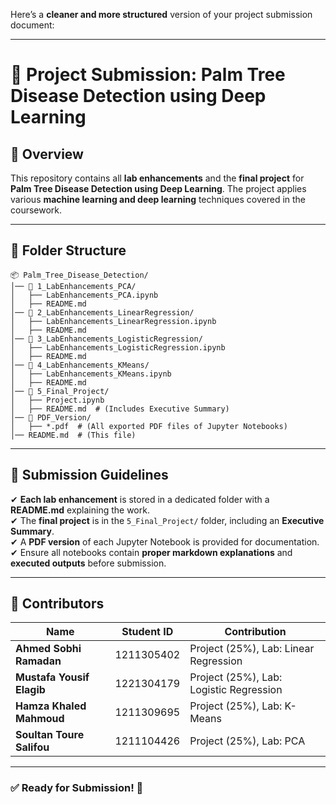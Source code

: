 Here’s a **cleaner and more structured** version of your project submission document:  

---

# **📌 Project Submission: Palm Tree Disease Detection using Deep Learning**  

## **📖 Overview**  
This repository contains all **lab enhancements** and the **final project** for **Palm Tree Disease Detection using Deep Learning**. The project applies various **machine learning and deep learning** techniques covered in the coursework.  

---

## **📂 Folder Structure**  
```
📦 Palm_Tree_Disease_Detection/
│── 📂 1_LabEnhancements_PCA/
│   ├── LabEnhancements_PCA.ipynb
│   ├── README.md
│── 📂 2_LabEnhancements_LinearRegression/
│   ├── LabEnhancements_LinearRegression.ipynb
│   ├── README.md
│── 📂 3_LabEnhancements_LogisticRegression/
│   ├── LabEnhancements_LogisticRegression.ipynb
│   ├── README.md
│── 📂 4_LabEnhancements_KMeans/
│   ├── LabEnhancements_KMeans.ipynb
│   ├── README.md
│── 📂 5_Final_Project/
│   ├── Project.ipynb
│   ├── README.md  # (Includes Executive Summary)
│── 📂 PDF_Version/
│   ├── *.pdf  # (All exported PDF files of Jupyter Notebooks)
│── README.md  # (This file)
```

---

## **📜 Submission Guidelines**  
✔ **Each lab enhancement** is stored in a dedicated folder with a **README.md** explaining the work.  
✔ The **final project** is in the `5_Final_Project/` folder, including an **Executive Summary**.  
✔ A **PDF version** of each Jupyter Notebook is provided for documentation.  
✔ Ensure all notebooks contain **proper markdown explanations** and **executed outputs** before submission.  

---

## **👥 Contributors**  

| Name                      | Student ID     | Contribution |
|---------------------------|---------------|-------------|
| **Ahmed Sobhi Ramadan**   | 1211305402    | Project (25%), Lab: Linear Regression |
| **Mustafa Yousif Elagib** | 1221304179    | Project (25%), Lab: Logistic Regression |
| **Hamza Khaled Mahmoud**  | 1211309695    | Project (25%), Lab: K-Means |
| **Soultan Toure Salifou** | 1211104426    | Project (25%), Lab: PCA |

---

### **✅ Ready for Submission!** 🚀  

